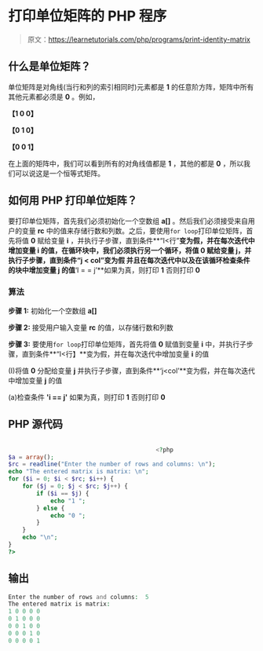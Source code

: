# 打印单位矩阵的 PHP 程序

> 原文：<https://learnetutorials.com/php/programs/print-identity-matrix>

## 什么是单位矩阵？

单位矩阵是对角线(当行和列的索引相同时)元素都是 **1** 的任意阶方阵，矩阵中所有其他元素都必须是 **0** 。例如，

**【1 0 0】**

**【0 1 0】**

**【0 0 1】**

在上面的矩阵中，我们可以看到所有的对角线值都是 **1** ，其他的都是 **0** ，所以我们可以说这是一个恒等式矩阵。

## 如何用 PHP 打印单位矩阵？

要打印单位矩阵，首先我们必须初始化一个空数组 **a[]** 。然后我们必须接受来自用户的变量 **rc** 中的值来存储行数和列数。之后，要使用`for loop`打印单位矩阵，首先将值 **0** 赋给变量 **i** ，并执行子步骤，直到条件**“I<行”**变为假，并在每次迭代中增加变量 **i** 的值，在循环块中，我们必须执行另一个循环，将值 0 赋给变量 j，并执行子步骤，直到条件“j < col”变为假 并且在每次迭代中以及在该循环检查条件的块中增加变量 j 的值**‘I = = j’**如果为真，则打印 **1** 否则打印 **0**

### 算法

**步骤 1:** 初始化一个空数组 **a[]**

**步骤 2:** 接受用户输入变量 **rc** 的值，以存储行数和列数

**步骤 3:** 要使用`for loop`打印单位矩阵，首先将值 **0** 赋值到变量 **i** 中，并执行子步骤，直到条件**“I<行】**变为假，并在每次迭代中增加变量 **i** 的值

(I)将值 **0** 分配给变量 **j** 并执行子步骤，直到条件**‘j<col’**变为假，并在每次迭代中增加变量 **j** 的值

(a)检查条件 **'i == j'** 如果为真，则打印 **1** 否则打印 **0**

## PHP 源代码

```php

                                          <?php
$a = array();
$rc = readline("Enter the number of rows and columns: \n");
echo "The entered matrix is matrix: \n";
for ($i = 0; $i < $rc; $i++) {
    for ($j = 0; $j < $rc; $j++) {
        if ($i == $j) {
            echo "1 ";
        } else {
            echo "0 ";
        }
    }
    echo "\n";
}
?>

```

## 输出

```php
Enter the number of rows and columns:  5
The entered matrix is matrix:
1 0 0 0 0
0 1 0 0 0
0 0 1 0 0
0 0 0 1 0
0 0 0 0 1
```